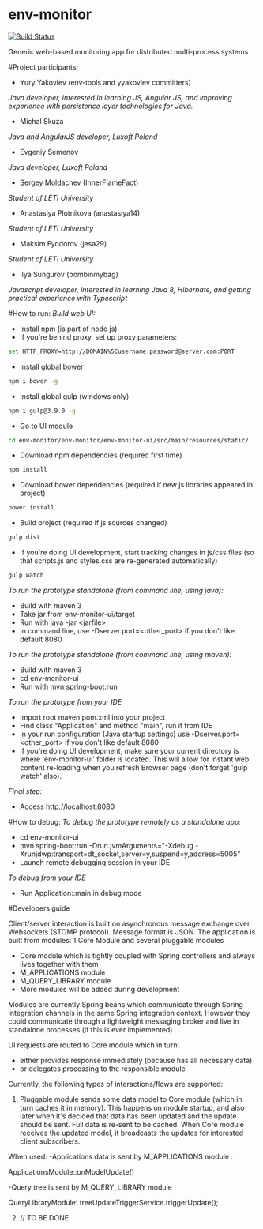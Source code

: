 # env-monitor
[![Build Status](https://travis-ci.org/env-tools/env-monitor.svg?branch=master)](https://travis-ci.org/env-tools/env-monitor)

Generic web-based monitoring app for distributed multi-process systems

#Project participants:

- Yury Yakovlev (env-tools and yyakovlev committers)

*Java developer, interested in learning JS, Angular JS, and improving experience with persistence layer technologies for Java.*

- Michal Skuza

*Java and AngularJS developer, Luxoft Poland*

- Evgeniy Semenov

*Java developer, Luxoft Poland*

- Sergey Moldachev (InnerFlameFact)

*Student of LETI University*

- Anastasiya Plotnikova (anastasiya14)

*Student of LETI University*

- Maksim Fyodorov (jesa29)

*Student of LETI University*

- Ilya Sungurov (bombinmybag)

*Javascript developer, interested in learning Java 8, Hibernate, and getting practical experience with Typescript*


#How to run:
*Build web UI:*
- Install npm (is part of node js)
- If you're behind proxy, set up proxy parameters:
```sh
set HTTP_PROXY=http://DOMAIN%5Cusername:password@server.com:PORT
```
- Install global bower
```sh
npm i bower -g
```
- Install global gulp (windows only)
```sh
npm i gulp@3.9.0 -g
```
- Go to UI module
```sh
cd env-monitor/env-monitor/env-monitor-ui/src/main/resources/static/
```
- Download npm dependencies (required first time)
```sh
npm install
```
- Download bower dependencies (required if new js libraries appeared in project)
```sh
bower install
```
- Build project (required if js sources changed)
```sh
gulp dist
```
- If you're doing UI development, start tracking changes in js/css files 
(so that scripts.js and styles.css are re-generated automatically)
```sh
gulp watch
```


*To run the prototype standalone (from command line, using java):*
- Build with maven 3
- Take jar from env-monitor-ui/target
- Run with java -jar &lt;jarfile&gt;
- In command line, use -Dserver.port=&lt;other_port&gt; if you don't like default 8080

*To run the prototype standalone (from command line, using maven):*
- Build with maven 3
- cd env-monitor-ui
- Run with mvn spring-boot:run

*To run the prototype from your IDE*
- Import root maven pom.xml into your project
- Find class "Application" and method "main", run it from IDE 
- In your run configuration (Java startup settings) use -Dserver.port=&lt;other_port&gt; if you don't like default 8080
- If you're doing UI development, make sure your current directory is where 'env-monitor-ui' folder is located.
This will allow for instant web content re-loading when you refresh Browser page (don't forget 'gulp watch' also).

*Final step:*
- Access http://localhost:8080

#How to debug:
*To debug the prototype remotely as a standalone app:*
 - cd env-monitor-ui
 - mvn spring-boot:run -Drun.jvmArguments="-Xdebug -Xrunjdwp:transport=dt_socket,server=y,suspend=y,address=5005"
 - Launch remote debugging session in your IDE
 
*To debug from your IDE*
 - Run Application::main in debug mode

#Developers guide

Client/server interaction is built on asynchronous message exchange over Websockets (STOMP protocol). Message format is JSON.
The application is built from modules: 1 Core Module and several pluggable modules
 - Core module which is tightly coupled with Spring controllers and always lives together with them 
 - M_APPLICATIONS module
 - M_QUERY_LIBRARY module
 - More modules will be added during development
 
Modules are currently Spring beans which communicate through Spring Integration channels in the same Spring integration context. 
However they could communicate through a lightweight messaging broker and live in standalone processes (if this is ever implemented)

UI requests are routed to Core module which in turn:
 - either provides response immediately (because has all necessary data) 
 - or delegates processing to the responsible module

Currently, the following types of interactions/flows are supported:

1. Pluggable module sends some data model to Core module (which in turn caches it in memory). This happens on module startup, and also later when it's decided that data has been updated and the update should be sent. Full data is re-sent to be cached. When Core module receives the updated model, it broadcasts the updates for interested client subscribers.
 
When used:
 -Applications data is sent by M_APPLICATIONS module : 

ApplicationsModule::onModelUpdate()

 -Query tree is sent by M_QUERY_LIBRARY module

QueryLibraryModule:
treeUpdateTriggerService.triggerUpdate();

2. // TO BE DONE

